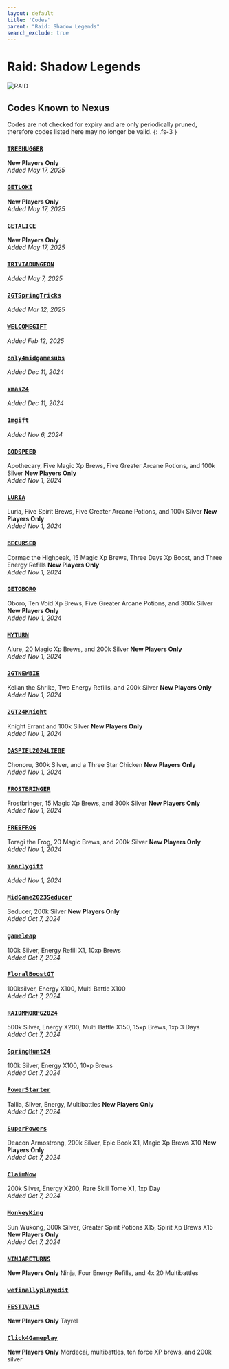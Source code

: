 ```yaml
---
layout: default
title: 'Codes'
parent: "Raid: Shadow Legends"
search_exclude: true
---
```


# Raid: Shadow Legends

![RAID](https://cdn.discordapp.com/emojis/1323743243682185260.png)

## Codes Known to Nexus

Codes are not checked for expiry and are only periodically pruned, therefore codes listed here may no longer be valid.
{: .fs-3 }

### [`TREEHUGGER`](https://nexus-codes.app/copy/?code=TREEHUGGER)

**New Players Only**<br />*Added May 17, 2025*

### [`GETLOKI`](https://nexus-codes.app/copy/?code=GETLOKI)

**New Players Only**<br />*Added May 17, 2025*

### [`GETALICE`](https://nexus-codes.app/copy/?code=GETALICE)

**New Players Only**<br />*Added May 17, 2025*

### [`TRIVIADUNGEON`](https://nexus-codes.app/copy/?code=TRIVIADUNGEON)

*Added May 7, 2025*

### [`2GTSpringTricks`](https://nexus-codes.app/copy/?code=2GTSpringTricks)

*Added Mar 12, 2025*

### [`WELCOMEGIFT`](https://nexus-codes.app/copy/?code=WELCOMEGIFT)

*Added Feb 12, 2025*

### [`only4midgamesubs`](https://nexus-codes.app/copy/?code=only4midgamesubs)

*Added Dec 11, 2024*

### [`xmas24`](https://nexus-codes.app/copy/?code=xmas24)

*Added Dec 11, 2024*

### [`1mgift`](https://nexus-codes.app/copy/?code=1mgift)

*Added Nov 6, 2024*

### [`GODSPEED`](https://nexus-codes.app/copy/?code=GODSPEED)

Apothecary, Five Magic Xp Brews, Five Greater Arcane Potions, and 100k Silver 
**New Players Only**<br />*Added Nov 1, 2024*

### [`LURIA`](https://nexus-codes.app/copy/?code=LURIA)

Luria, Five Spirit Brews, Five Greater Arcane Potions, and 100k Silver 
**New Players Only**<br />*Added Nov 1, 2024*

### [`BECURSED`](https://nexus-codes.app/copy/?code=BECURSED)

Cormac the Highpeak, 15 Magic Xp Brews, Three Days Xp Boost, and Three Energy Refills 
**New Players Only**<br />*Added Nov 1, 2024*

### [`GETOBORO`](https://nexus-codes.app/copy/?code=GETOBORO)

Oboro, Ten Void Xp Brews, Five Greater Arcane Potions, and 300k Silver 
**New Players Only**<br />*Added Nov 1, 2024*

### [`MYTURN`](https://nexus-codes.app/copy/?code=MYTURN)

Alure, 20 Magic Xp Brews, and 200k Silver 
**New Players Only**<br />*Added Nov 1, 2024*

### [`2GTNEWBIE`](https://nexus-codes.app/copy/?code=2GTNEWBIE)

Kellan the Shrike, Two Energy Refills, and 200k Silver 
**New Players Only**<br />*Added Nov 1, 2024*

### [`2GT24Knight`](https://nexus-codes.app/copy/?code=2GT24Knight)

Knight Errant and 100k Silver 
**New Players Only**<br />*Added Nov 1, 2024*

### [`DASPIEL2024LIEBE`](https://nexus-codes.app/copy/?code=DASPIEL2024LIEBE)

Chonoru, 300k Silver, and a Three Star Chicken 
**New Players Only**<br />*Added Nov 1, 2024*

### [`FROSTBRINGER`](https://nexus-codes.app/copy/?code=FROSTBRINGER)

Frostbringer, 15 Magic Xp Brews, and 300k Silver 
**New Players Only**<br />*Added Nov 1, 2024*

### [`FREEFROG`](https://nexus-codes.app/copy/?code=FREEFROG)

Toragi the Frog, 20 Magic Brews, and 200k Silver 
**New Players Only**<br />*Added Nov 1, 2024*

### [`Yearlygift`](https://nexus-codes.app/copy/?code=Yearlygift)

*Added Nov 1, 2024*

### [`MidGame2023Seducer`](https://nexus-codes.app/copy/?code=MidGame2023Seducer)

Seducer, 200k Silver 
**New Players Only**<br />*Added Oct 7, 2024*

### [`gameleap`](https://nexus-codes.app/copy/?code=gameleap)

100k Silver, Energy Refill X1, 10xp Brews<br />*Added Oct 7, 2024*

### [`FloralBoostGT`](https://nexus-codes.app/copy/?code=FloralBoostGT)

100ksilver, Energy X100, Multi Battle X100<br />*Added Oct 7, 2024*

### [`RAIDMMORPG2024`](https://nexus-codes.app/copy/?code=RAIDMMORPG2024)

500k Silver, Energy X200, Multi Battle X150, 15xp Brews, 1xp 3 Days<br />*Added Oct 7, 2024*

### [`SpringHunt24`](https://nexus-codes.app/copy/?code=SpringHunt24)

100k Silver, Energy X100, 10xp Brews<br />*Added Oct 7, 2024*

### [`PowerStarter`](https://nexus-codes.app/copy/?code=PowerStarter)

Tallia, Silver, Energy, Multibattles 
**New Players Only**<br />*Added Oct 7, 2024*

### [`SuperPowers`](https://nexus-codes.app/copy/?code=SuperPowers)

Deacon Armostrong, 200k Silver, Epic Book X1, Magic Xp Brews X10 
**New Players Only**<br />*Added Oct 7, 2024*

### [`ClaimNow`](https://nexus-codes.app/copy/?code=ClaimNow)

200k Silver, Energy X200, Rare Skill Tome X1, 1xp Day<br />*Added Oct 7, 2024*

### [`MonkeyKing`](https://nexus-codes.app/copy/?code=MonkeyKing)

Sun Wukong, 300k Silver, Greater Spirit Potions X15, Spirit Xp Brews X15 
**New Players Only**<br />*Added Oct 7, 2024*

### [`NINJARETURNS`](https://nexus-codes.app/copy/?code=NINJARETURNS)

**New Players Only**
Ninja, Four Energy Refills, and 4x 20 Multibattles<br />

### [`wefinallyplayedit`](https://nexus-codes.app/copy/?code=wefinallyplayedit)



### [`FESTIVAL5`](https://nexus-codes.app/copy/?code=FESTIVAL5)

**New Players Only**
Tayrel<br />

### [`Click4Gameplay`](https://nexus-codes.app/copy/?code=Click4Gameplay)

**New Players Only**
Mordecai, multibattles, ten force XP brews, and 200k silver<br />